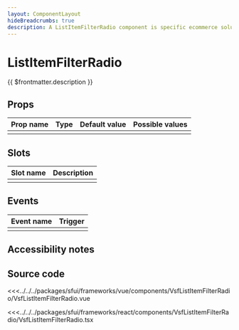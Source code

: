 ```yaml
---
layout: ComponentLayout
hideBreadcrumbs: true
description: A ListItemFilterRadio component is specific ecommerce solution for filter list with additional deselect logic for radio.
---
```

# ListItemFilterRadio

{{ $frontmatter.description }}

<Generate />

## Props

| Prop name             | Type                       | Default value | Possible values                        |
|-----------------------|----------------------------|---------------|----------------------------------------|
|                       |                            |               |                                        |


## Slots

| Slot name |            Description            |
| --------- | ------------------------------- |
|           |                                   |

## Events

| Event name |            Trigger             |
| ---------- | ---------------------------- |
|            |                                |

## Accessibility notes


## Source code

<!-- vue -->
<<<../../../packages/sfui/frameworks/vue/components/VsfListItemFilterRadio/VsfListItemFilterRadio.vue
<!-- end vue -->
<!-- react -->
<<<../../../packages/sfui/frameworks/react/components/VsfListItemFilterRadio/VsfListItemFilterRadio.tsx
<!-- end react -->
